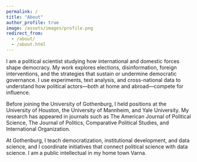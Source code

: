 ```yaml
---
permalink: /
title: "About"
author_profile: true
image: /assets/images/profile.png
redirect_from: 
  - /about/
  - /about.html
---
```


I am a political scientist studying how international and domestic forces shape democracy. My work explores elections, disinformation, foreign interventions, and the strategies that sustain or undermine democratic governance. I use experiments, text analysis, and cross-national data to understand how political actors—both at home and abroad—compete for influence.

Before joining the University of Gothenburg, I held positions at the University of Houston, the University of Mannheim, and Yale University. My research has appeared in journals such as The American Journal of Political Science, The Journal of Politics, Comparative Political Studies, and International Organization.

At Gothenburg, I teach democratization, institutional development, and data science, and I coordinate initiatives that connect political science with data science. I am a public intellectual in my home town Varna.


